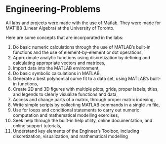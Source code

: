 # Engineering-Problems
All labs and projects were made with the use of Matlab. They were made for MAT188 (Linear Algebra) at the University of Toronto. 

Here are some concepts that are incorporated in the labs:

1) Do basic numeric calculations through the use of MATLAB’s built-in functions and the use of element-by-element or dot operations, 
2) Approximate analytic functions using discretization by defining and calculating appropriate vectors and matrices, 
3) Import data into the MATLAB environment, 
4) Do basic symbolic calculations in MATLAB, 
5) Generate a best polynomial curve fit to a data set, using MATLAB’s built-in functions, 
6) Create 2D and 3D figures with multiple plots, grids, proper labels, titles, and legends to clearly visualize functions and data, 
7) Access and change parts of a matrix, through proper matrix indexing, 
8) Write simple scripts by collecting MATLAB commands in a single .m file, 
9) Use for loops and conditional statements to carry out numeric computation and mathematical modelling exercises, 
10) Seek help through the built-in help utility, online documentation, and online support tutorials, 
11) Understand key elements of the Engineer’s Toolbox, including discretization, visualization, and mathematical modelling

